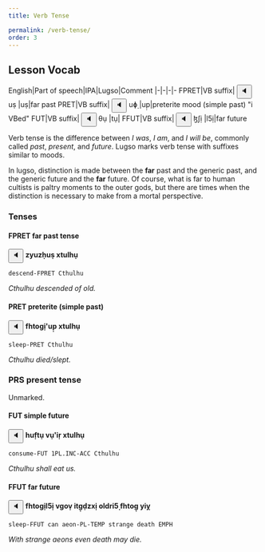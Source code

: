 ```yaml
---
title: Verb Tense

permalink: /verb-tense/
order: 3
---
```


## Lesson Vocab

English|Part of speech|IPA|Lugso|Comment
|-|-|-|-
FPRET|VB suffix|<span class='spoken '> <button class='speak' type='button' data-ipa='uṣ'>🔈</button> <span class='ipa'>uṣ</span> </span>|uṣ|far past
PRET|VB suffix|<span class='spoken '> <button class='speak' type='button' data-ipa='uɸ̣'>🔈</button> <span class='ipa'>uɸ̣</span> </span>|up̣|preterite mood (simple past) "i VBed"
FUT|VB suffix|<span class='spoken '> <button class='speak' type='button' data-ipa='θụ'>🔈</button> <span class='ipa'>θụ</span> </span>|tụ|
FFUT|VB suffix|<span class='spoken '> <button class='speak' type='button' data-ipa='ɮʃị'>🔈</button> <span class='ipa'>ɮʃị</span> </span>|l5ị|far future

Verb tense is the difference between _I was_, _I am_, and _I will be_, commonly called _past_, _present_, and _future_. 
Lugso marks verb tense with suffixes similar to moods.

In lugso, distinction is made between the **far** past and the generic past, and the generic future and the **far** future. Of course, what is far to human cultists is paltry moments to the outer gods, but there are times when the distinction is necessary to make from a mortal perspective.

### Tenses

#### FPRET far past tense

<span class='spoken btnOnly'> <button class='speak' type='button' data-ipa='zjuzχ̣uṣ xθuɮχụ'>🔈</button>  </span> <strong>zyuzḥuṣ xtulhụ</strong>

`descend-FPRET Cthulhu`

_Cthulhu descended of old._

#### PRET preterite (simple past)

<span class='spoken btnOnly'> <button class='speak' type='button' data-ipa='fχθʌɣịʔuɸ̣ xθuɮχụ'>🔈</button>  </span> <strong>fhtogị'up̣ xtulhụ</strong>

`sleep-PRET Cthulhu`

_Cthulhu died/slept._

### PRS present tense

Unmarked.

#### FUT simple future

<span class='spoken btnOnly'> <button class='speak' type='button' data-ipa='χuf̣θụ vụʔiɻ̣ xθuɮχụ'>🔈</button>  </span> <strong>huf̣tụ vụ'iṛ xtulhụ</strong>

`consume-FUT 1PL.INC-ACC Cthulhu`

_Cthulhu shall eat us._

#### FFUT far future

<span class='spoken btnOnly'> <button class='speak' type='button' data-ipa='fχθʌɣịɮʃị vɣʌṿ iθɣ̣ð̣zxị ʌɮðɻiʃ̣ fχθʌɣ̣ jij̣'>🔈</button>  </span> <strong>fhtogịl5ị vgoṿ itg̣ḍzxị oldri5̣ fhtog̣ yiỵ</strong>

`sleep-FFUT can aeon-PL-TEMP strange death EMPH`

_With strange aeons even death may die._
